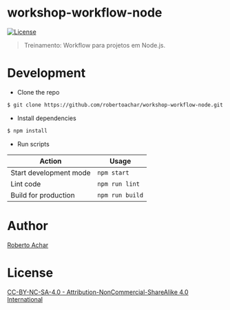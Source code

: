 # workshop-workflow-node

[![License][license-badge]][license-url]

> Treinamento: Workflow para projetos em Node.js.

# Development

- Clone the repo

```bash
$ git clone https://github.com/robertoachar/workshop-workflow-node.git
```

- Install dependencies

```bash
$ npm install
```

- Run scripts

| Action                 | Usage           |
| ---------------------- | --------------- |
| Start development mode | `npm start`     |
| Lint code              | `npm run lint`  |
| Build for production   | `npm run build` |

# Author

[Roberto Achar](https://twitter.com/robertoachar)

# License

[CC-BY-NC-SA-4.0 - Attribution-NonCommercial-ShareAlike 4.0 International](https://github.com/robertoachar/workshop-workflow-node/blob/master/LICENSE)

[license-badge]: https://img.shields.io/github/license/robertoachar/workshop-workflow-node.svg
[license-url]: https://creativecommons.org/licenses/by-nc-sa/4.0/
